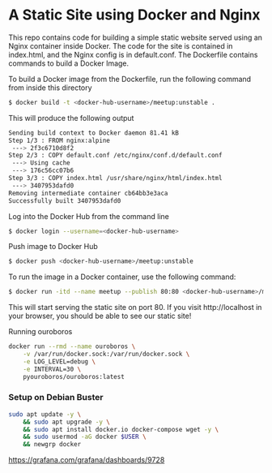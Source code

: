 # A Static Site using Docker and Nginx

This repo contains code for building a simple static website served using an Nginx container inside Docker. The code for the site is contained in index.html, and the Nginx config is in default.conf. The Dockerfile contains commands to build a Docker Image.

To build a Docker image from the Dockerfile, run the following command from inside this directory

```bash
$ docker build -t <docker-hub-username>/meetup:unstable .
```


This will produce the following output
```bash
Sending build context to Docker daemon 81.41 kB
Step 1/3 : FROM nginx:alpine
 ---> 2f3c6710d8f2
Step 2/3 : COPY default.conf /etc/nginx/conf.d/default.conf
 ---> Using cache
 ---> 176c56cc07b6
Step 3/3 : COPY index.html /usr/share/nginx/html/index.html
 ---> 3407953dafd0
Removing intermediate container cb64bb3e3aca
Successfully built 3407953dafd0
```

Log into the Docker Hub from the command line
```bash
$ docker login --username=<docker-hub-username>
```

Push image to Docker Hub
```bash
$ docker push <docker-hub-username>/meetup:unstable
```

To run the image in a Docker container, use the following command:
```bash
$ docker run -itd --name meetup --publish 80:80 <docker-hub-username>/meetup:unstable
```

This will start serving the static site on port 80. If you visit http://localhost in your browser, you should be able to see our static site!

Running ouroboros

```bash
docker run --rmd --name ouroboros \
    -v /var/run/docker.sock:/var/run/docker.sock \
    -e LOG_LEVEL=debug \
    -e INTERVAL=30 \
    pyouroboros/ouroboros:latest
```

### Setup on Debian Buster
```bash
sudo apt update -y \
    && sudo apt upgrade -y \
    && sudo apt install docker.io docker-compose wget -y \
    && sudo usermod -aG docker $USER \
    && newgrp docker
```

https://grafana.com/grafana/dashboards/9728
